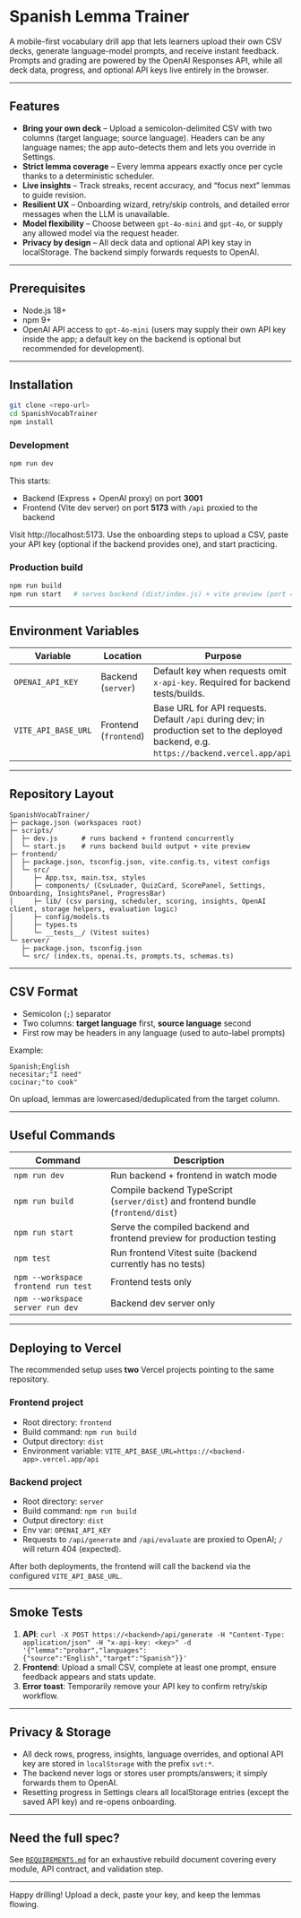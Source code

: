 # Spanish Lemma Trainer

A mobile-first vocabulary drill app that lets learners upload their own CSV decks, generate language-model prompts, and receive instant feedback. Prompts and grading are powered by the OpenAI Responses API, while all deck data, progress, and optional API keys live entirely in the browser.

---

## Features

- **Bring your own deck** – Upload a semicolon-delimited CSV with two columns (target language; source language). Headers can be any language names; the app auto-detects them and lets you override in Settings.
- **Strict lemma coverage** – Every lemma appears exactly once per cycle thanks to a deterministic scheduler.
- **Live insights** – Track streaks, recent accuracy, and “focus next” lemmas to guide revision.
- **Resilient UX** – Onboarding wizard, retry/skip controls, and detailed error messages when the LLM is unavailable.
- **Model flexibility** – Choose between `gpt-4o-mini` and `gpt-4o`, or supply any allowed model via the request header.
- **Privacy by design** – All deck data and optional API key stay in localStorage. The backend simply forwards requests to OpenAI.

---

## Prerequisites

- Node.js 18+
- npm 9+
- OpenAI API access to `gpt-4o-mini` (users may supply their own API key inside the app; a default key on the backend is optional but recommended for development).

---

## Installation

```bash
git clone <repo-url>
cd SpanishVocabTrainer
npm install
```

### Development

```bash
npm run dev
```

This starts:

- Backend (Express + OpenAI proxy) on port **3001**
- Frontend (Vite dev server) on port **5173** with `/api` proxied to the backend

Visit http://localhost:5173. Use the onboarding steps to upload a CSV, paste your API key (optional if the backend provides one), and start practicing.

### Production build

```bash
npm run build
npm run start   # serves backend (dist/index.js) + vite preview (port 4173)
```

---

## Environment Variables

| Variable             | Location     | Purpose                                          |
|----------------------|--------------|--------------------------------------------------|
| `OPENAI_API_KEY`     | Backend (`server`) | Default key when requests omit `x-api-key`. Required for backend tests/builds. |
| `VITE_API_BASE_URL`  | Frontend (`frontend`) | Base URL for API requests. Default `/api` during dev; in production set to the deployed backend, e.g. `https://backend.vercel.app/api`. |

---

## Repository Layout

```
SpanishVocabTrainer/
├─ package.json (workspaces root)
├─ scripts/
│  ├─ dev.js      # runs backend + frontend concurrently
│  └─ start.js    # runs backend build output + vite preview
├─ frontend/
│  ├─ package.json, tsconfig.json, vite.config.ts, vitest configs
│  └─ src/
│     ├─ App.tsx, main.tsx, styles
│     ├─ components/ (CsvLoader, QuizCard, ScorePanel, Settings, Onboarding, InsightsPanel, ProgressBar)
│     ├─ lib/ (csv parsing, scheduler, scoring, insights, OpenAI client, storage helpers, evaluation logic)
│     ├─ config/models.ts
│     ├─ types.ts
│     └─ __tests__/ (Vitest suites)
└─ server/
   ├─ package.json, tsconfig.json
   └─ src/ (index.ts, openai.ts, prompts.ts, schemas.ts)
```

---

## CSV Format

- Semicolon (`;`) separator
- Two columns: **target language** first, **source language** second
- First row may be headers in any language (used to auto-label prompts)

Example:

```
Spanish;English
necesitar;"I need"
cocinar;"to cook"
```

On upload, lemmas are lowercased/deduplicated from the target column.

---

## Useful Commands

| Command | Description |
|---------|-------------|
| `npm run dev` | Run backend + frontend in watch mode |
| `npm run build` | Compile backend TypeScript (`server/dist`) and frontend bundle (`frontend/dist`) |
| `npm run start` | Serve the compiled backend and frontend preview for production testing |
| `npm test` | Run frontend Vitest suite (backend currently has no tests) |
| `npm --workspace frontend run test` | Frontend tests only |
| `npm --workspace server run dev` | Backend dev server only |

---

## Deploying to Vercel

The recommended setup uses **two** Vercel projects pointing to the same repository.

### Frontend project

- Root directory: `frontend`
- Build command: `npm run build`
- Output directory: `dist`
- Environment variable: `VITE_API_BASE_URL=https://<backend-app>.vercel.app/api`

### Backend project

- Root directory: `server`
- Build command: `npm run build`
- Output directory: `dist`
- Env var: `OPENAI_API_KEY`
- Requests to `/api/generate` and `/api/evaluate` are proxied to OpenAI; `/` will return 404 (expected).

After both deployments, the frontend will call the backend via the configured `VITE_API_BASE_URL`.

---

## Smoke Tests

1. **API**: `curl -X POST https://<backend>/api/generate -H "Content-Type: application/json" -H "x-api-key: <key>" -d '{"lemma":"probar","languages":{"source":"English","target":"Spanish"}}'`
2. **Frontend**: Upload a small CSV, complete at least one prompt, ensure feedback appears and stats update.
3. **Error toast**: Temporarily remove your API key to confirm retry/skip workflow.

---

## Privacy & Storage

- All deck rows, progress, insights, language overrides, and optional API key are stored in `localStorage` with the prefix `svt:*`.
- The backend never logs or stores user prompts/answers; it simply forwards them to OpenAI.
- Resetting progress in Settings clears all localStorage entries (except the saved API key) and re-opens onboarding.

---

## Need the full spec?

See [`REQUIREMENTS.md`](./REQUIREMENTS.md) for an exhaustive rebuild document covering every module, API contract, and validation step.

---

Happy drilling! Upload a deck, paste your key, and keep the lemmas flowing.
